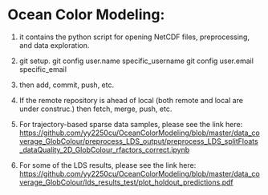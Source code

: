 # Ocean Color Modeling: 
1. it contains the python script for opening NetCDF files, preprocessing, and data exploration.

2. git setup.
git config user.name specific_username
git config user.email specific_email

3. then add, commit, push, etc.

4. If the remote repository is ahead of local (both remote and local are under construc.)
then fetch, merge, push, etc.

5. For trajectory-based sparse data samples, please see the link here: <https://github.com/yy2250cu/OceanColorModeling/blob/master/data_coverage_GlobColour/preprocess_LDS_output/preprocess_LDS_splitFloats_dataQuality_2D_GlobColour_rfactors_correct.ipynb> 
6. For some of the LDS results, please see the link here: <https://github.com/yy2250cu/OceanColorModeling/blob/master/data_coverage_GlobColour/lds_results_test/plot_holdout_predictions.pdf>